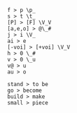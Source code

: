 ```sound_change
f > p \p_
s > t \t_
[P] > [F] \V_V
[a,e,o] > @\_#
j > i \V_
ai > e
[-voi] > [+voi] \V_V
h > 0 \_#
v > 0 \_u
v@ > u
au > o
```
``` lexical_change
stand > to be
go > become
build > make
small > piece
```
